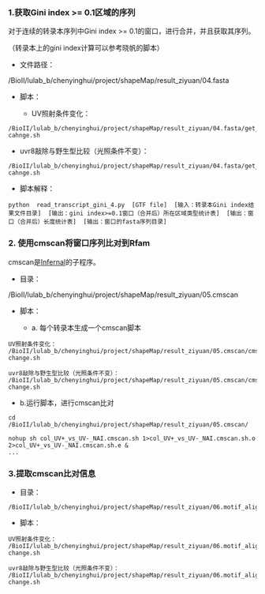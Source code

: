 ### 1.获取Gini index >= 0.1区域的序列

对于连续的转录本序列中Gini index >= 0.1的窗口，进行合并，并且获取其序列。  

（转录本上的gini index计算可以参考晓帆的脚本）  

- 文件路径：  

/BioII/lulab_b/chenyinghui/project/shapeMap/result_ziyuan/04.fasta    

- 脚本：  

  - UV照射条件变化：  
```
/BioII/lulab_b/chenyinghui/project/shapeMap/result_ziyuan/04.fasta/get_delta_gini_fasta_UV-cahnge.sh
```
  - uvr8敲除与野生型比较（光照条件不变）：   
```
/BioII/lulab_b/chenyinghui/project/shapeMap/result_ziyuan/04.fasta/get_delta_gini_fasta_uvr8-cahnge.sh
```

- 脚本解释：  

```
python  read_transcript_gini_4.py  [GTF file]  [输入：转录本Gini index结果文件目录]  [输出：gini index>=0.1窗口（合并后）所在区域类型统计表]  [输出：窗口（合并后）长度统计表]  [输出：窗口的fasta序列目录]   
```


### 2. 使用cmscan将窗口序列比对到Rfam

cmscan是[Infernal](https://github.com/EddyRivasLab/infernal)的子程序。

- 目录：  

/BioII/lulab_b/chenyinghui/project/shapeMap/result_ziyuan/05.cmscan

- 脚本：

  - a. 每个转录本生成一个cmscan脚本
 
```
UV照射条件变化： 
/BioII/lulab_b/chenyinghui/project/shapeMap/result_ziyuan/05.cmscan/cmscan.UV-change.sh

uvr8敲除与野生型比较（光照条件不变）：   
/BioII/lulab_b/chenyinghui/project/shapeMap/result_ziyuan/05.cmscan/cmscan_uvr8-change.sh
```

  - b.运行脚本，进行cmscan比对  
```
cd /BioII/lulab_b/chenyinghui/project/shapeMap/result_ziyuan/05.cmscan/

nohup sh col_UV+_vs_UV-_NAI.cmscan.sh 1>col_UV+_vs_UV-_NAI.cmscan.sh.o 2>col_UV+_vs_UV-_NAI.cmscan.sh.e &  
...
```


### 3.提取cmscan比对信息

- 目录：   
```
/BioII/lulab_b/chenyinghui/project/shapeMap/result_ziyuan/06.motif_alignment_info   
```

- 脚本：   
```
UV照射条件变化： 
/BioII/lulab_b/chenyinghui/project/shapeMap/result_ziyuan/06.motif_alignment_info/cmscan_result_summary.sig_UV-change.sh

uvr8敲除与野生型比较（光照条件不变）：   
/BioII/lulab_b/chenyinghui/project/shapeMap/result_ziyuan/06.motif_alignment_info/cmscan_result_summary.sig_uvr8-change.sh
```

